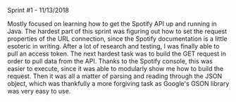 Sprint #1 - 11/13/2018

Mostly focused on learning how to get the Spotify API up and running in Java. The hardest part of this sprint was figuring out how to set 
the request properties of the URL connection, since the Spotify documentation is a little esoteric in writing. After a lot of research and 
testing, I was finally able to pull an access token. The next hardest task was to build the GET request in order to pull data from the API.
Thanks to the Spotify console, this was easier to execute, since it was able to modularly show me how to build the request. Then it was all
a matter of parsing and reading through the JSON object, which was thankfully a more forgiving task as Google's GSON library was very easy 
to use.
